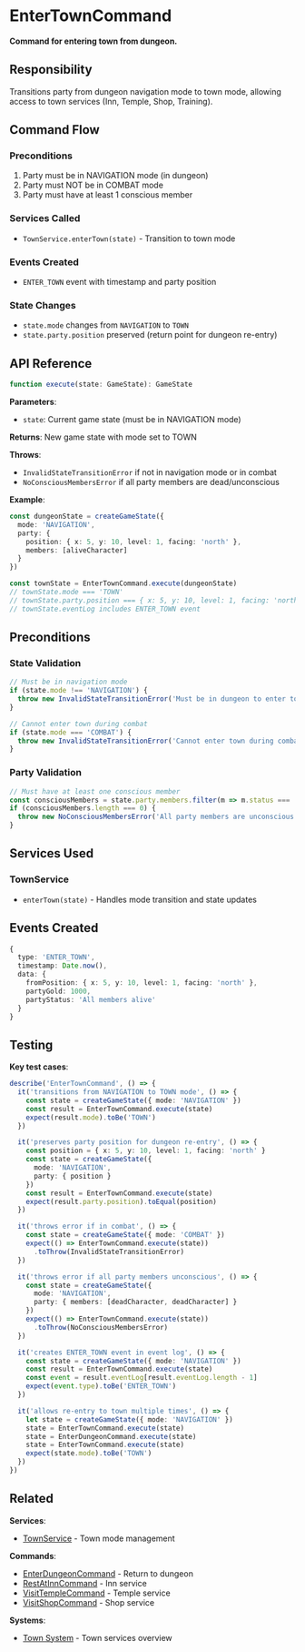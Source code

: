 # EnterTownCommand

**Command for entering town from dungeon.**

## Responsibility

Transitions party from dungeon navigation mode to town mode, allowing access to town services (Inn, Temple, Shop, Training).

## Command Flow

### Preconditions
1. Party must be in NAVIGATION mode (in dungeon)
2. Party must NOT be in COMBAT mode
3. Party must have at least 1 conscious member

### Services Called
- `TownService.enterTown(state)` - Transition to town mode

### Events Created
- `ENTER_TOWN` event with timestamp and party position

### State Changes
- `state.mode` changes from `NAVIGATION` to `TOWN`
- `state.party.position` preserved (return point for dungeon re-entry)

## API Reference

```typescript
function execute(state: GameState): GameState
```

**Parameters**:
- `state`: Current game state (must be in NAVIGATION mode)

**Returns**: New game state with mode set to TOWN

**Throws**:
- `InvalidStateTransitionError` if not in navigation mode or in combat
- `NoConsciousMembersError` if all party members are dead/unconscious

**Example**:
```typescript
const dungeonState = createGameState({
  mode: 'NAVIGATION',
  party: {
    position: { x: 5, y: 10, level: 1, facing: 'north' },
    members: [aliveCharacter]
  }
})

const townState = EnterTownCommand.execute(dungeonState)
// townState.mode === 'TOWN'
// townState.party.position === { x: 5, y: 10, level: 1, facing: 'north' }
// townState.eventLog includes ENTER_TOWN event
```

## Preconditions

### State Validation
```typescript
// Must be in navigation mode
if (state.mode !== 'NAVIGATION') {
  throw new InvalidStateTransitionError('Must be in dungeon to enter town')
}

// Cannot enter town during combat
if (state.mode === 'COMBAT') {
  throw new InvalidStateTransitionError('Cannot enter town during combat')
}
```

### Party Validation
```typescript
// Must have at least one conscious member
const consciousMembers = state.party.members.filter(m => m.status === 'alive')
if (consciousMembers.length === 0) {
  throw new NoConsciousMembersError('All party members are unconscious')
}
```

## Services Used

### TownService
- `enterTown(state)` - Handles mode transition and state updates

## Events Created

```typescript
{
  type: 'ENTER_TOWN',
  timestamp: Date.now(),
  data: {
    fromPosition: { x: 5, y: 10, level: 1, facing: 'north' },
    partyGold: 1000,
    partyStatus: 'All members alive'
  }
}
```

## Testing

**Key test cases**:
```typescript
describe('EnterTownCommand', () => {
  it('transitions from NAVIGATION to TOWN mode', () => {
    const state = createGameState({ mode: 'NAVIGATION' })
    const result = EnterTownCommand.execute(state)
    expect(result.mode).toBe('TOWN')
  })

  it('preserves party position for dungeon re-entry', () => {
    const position = { x: 5, y: 10, level: 1, facing: 'north' }
    const state = createGameState({
      mode: 'NAVIGATION',
      party: { position }
    })
    const result = EnterTownCommand.execute(state)
    expect(result.party.position).toEqual(position)
  })

  it('throws error if in combat', () => {
    const state = createGameState({ mode: 'COMBAT' })
    expect(() => EnterTownCommand.execute(state))
      .toThrow(InvalidStateTransitionError)
  })

  it('throws error if all party members unconscious', () => {
    const state = createGameState({
      mode: 'NAVIGATION',
      party: { members: [deadCharacter, deadCharacter] }
    })
    expect(() => EnterTownCommand.execute(state))
      .toThrow(NoConsciousMembersError)
  })

  it('creates ENTER_TOWN event in event log', () => {
    const state = createGameState({ mode: 'NAVIGATION' })
    const result = EnterTownCommand.execute(state)
    const event = result.eventLog[result.eventLog.length - 1]
    expect(event.type).toBe('ENTER_TOWN')
  })

  it('allows re-entry to town multiple times', () => {
    let state = createGameState({ mode: 'NAVIGATION' })
    state = EnterTownCommand.execute(state)
    state = EnterDungeonCommand.execute(state)
    state = EnterTownCommand.execute(state)
    expect(state.mode).toBe('TOWN')
  })
})
```

## Related

**Services**:
- [TownService](../services/TownService.md) - Town mode management

**Commands**:
- [EnterDungeonCommand](../dungeon/EnterDungeonCommand.md) - Return to dungeon
- [RestAtInnCommand](../inn/RestAtInnCommand.md) - Inn service
- [VisitTempleCommand](../temple/VisitTempleCommand.md) - Temple service
- [VisitShopCommand](../shop/VisitShopCommand.md) - Shop service

**Systems**:
- [Town System](../systems/town-system.md) - Town services overview
